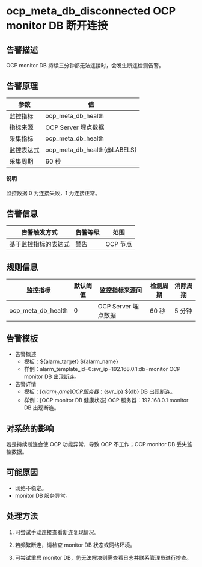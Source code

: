 # ocp_meta_db_disconnected OCP monitor DB 断开连接

## 告警描述

OCP monitor DB 持续三分钟都无法连接时，会发生断连检测告警。

## 告警原理

|参数|值|
|------|------|
|监控指标|ocp_meta_db_health|
|指标来源|OCP Server 埋点数据|
|采集指标|ocp_meta_db_health|
|监控表达式|ocp_meta_db_health{@LABELS}|
|采集周期|60 秒|

<main id="explain" type='alert'>
 <h4>说明</h4>
 <p>监控数据 0 为连接失败，1 为连接正常。</p>
 </main>

## 告警信息

|告警触发方式|告警等级|范围|
|------|------|----|
|基于监控指标的表达式|警告|OCP 节点|

## 规则信息

|监控指标|默认阈值|监控指标来源间|检测周期|消除周期|
|-----|-----|-----|-----|-----|
|ocp_meta_db_health|0|OCP Server 埋点数据|60 秒|5 分钟|

## 告警模板

* 告警概述
  * 模板：${alarm_target} ${alarm_name}
  * 样例：alarm_template_id=0:svr_ip=192.168.0.1:db=monitor OCP monitor DB 出现断连。
* 告警详情
  * 模板：[${alarm_name}] OCP 服务器：${svr_ip} ${db} DB 出现断连。
  * 样例：[OCP monitor DB 健康状态] OCP 服务器：192.168.0.1 monitor DB 出现断连。

## 对系统的影响

若是持续断连会使 OCP 功能异常，导致 OCP 不工作；OCP monitor DB 丢失监控数据。

## 可能原因

* 网络不稳定。
* monitor DB 服务异常。

## 处理方法

1. 可尝试手动连接查看断连复现情况。

2. 若频繁断连，请检查 monitor DB 状态或网络环境。

3. 可尝试重启 monitor DB，仍无法解决则需查看日志并联系管理员进行排查。
